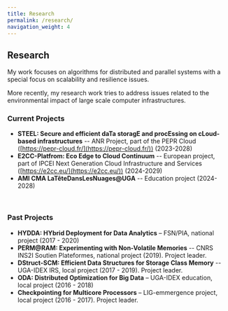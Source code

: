 ```yaml
---
title: Research
permalink: /research/
navigation_weight: 4
---
```


## Research

My work focuses on algorithms for distributed and parallel systems
with a special focus on scalability and resilience issues.

More recently, my research work tries to address issues related to the
environmental impact of large scale computer infrastructures.


### Current Projects


- **STEEL: Secure and efficient daTa storagE and procEssing on cLoud-based infrastructures** -- ANR Project, part of the PEPR Cloud ([https://pepr-cloud.fr/](https://pepr-cloud.fr/)) (2023-2028)
- **E2CC-Platfrom: Eco Edge to Cloud Continuum** -- European project, part of IPCEI Next Generation Cloud Infrastructure and Services ([https://e2cc.eu/](https://e2cc.eu/)) (2024-2029)
- **AMI CMA LaTêteDansLesNuages@UGA** -- Education project (2024-2028)


<br>

### Past Projects

- **HYDDA: HYbrid Deployment for Data Analytics** – FSN/PIA, national
  project (2017 - 2020)
- **PERM@RAM: Experimenting with Non-Volatile Memories** -- CNRS INS2I Soutien Plateformes, national project (2019). Project leader.
- **DStruct-SCM: Efficient Data Structures for Storage Class Memory**
-- UGA-IDEX IRS, local project (2017 - 2019). Project leader.
- **ODA: Distributed Optimization for Big Data** – UGA-IDEX education,
  local project (2016 - 2018)
- **Checkpointing for Multicore Processors**  – LIG-emmergence
  project, local project (2016 - 2017). Project leader.
